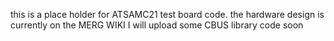 this is a place holder for ATSAMC21 test board code.  the hardware design is currently on the MERG WIKI 
I will upload some CBUS library code soon 
